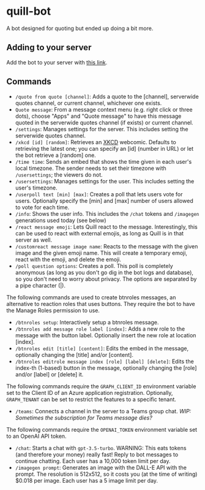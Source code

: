 # quill-bot
A bot designed for quoting but ended up doing a bit more.

## Adding to your server
Add the bot to your server with [this link](https://discord.com/api/oauth2/authorize?client_id=1096665287597768704&permissions=276220415040&scope=applications.commands%20bot).

## Commands
- `/quote from quote [channel]`: Adds a quote to the \[channel\], serverwide quotes channel, or current channel, whichever one exists.
- `Quote message`: From a message context menu (e.g. right click or three dots), choose "Apps" and "Quote message" to have this message quoted in the serverwide quotes channel (if exists) or current channel.
- `/settings`: Manages settings for the server. This includes setting the serverwide quotes channel.
- `/xkcd [id] [random]`: Retrieves an [XKCD](https://xkcd.com) webcomic. Defaults to retrieving the latest one; you can specify an \[id\] (number in URL) or let the bot retrieve a \[random\] one.
- `/time time`: Sends an embed that shows the time given in each user's local timezone. The sender needs to set their timezone with `/usersettings`; the viewers do not.
- `/usersettings`: Manages settings for the user. This includes setting the user's timezone.
- `/userpoll text [min] [max]`: Creates a poll that lets users vote for users. Optionally specify the \[min\] and \[max\] number of users allowed to vote for each time.
- `/info`: Shows the user info. This includes the `/chat` tokens and `/imagegen` generations used today (see below)
- `/react message emoji`: Lets Quill react to the message. Interestingly, this can be used to react with external emojis, as long as Quill is in that server as well.
- `/customreact message image name`: Reacts to the message with the given image and the given emoji name. This will create a temporary emoji, react with the emoji, and delete the emoji.
- `/poll question options`: Creates a poll. This poll is completely anonymous (as long as you don't go dig in the bot logs and database), so you don't need to worry about privacy. The options are separated by a pipe character (|).

The following commands are used to create btnroles messages, an alternative to reaction roles that uses buttons. They require the bot to have the Manage Roles permission to use.
- `/btnroles setup`: Interactively setup a btnroles message.
- `/btnroles add message role label [index]`: Adds a new role to the message with the button label. Optionally insert the new role at location \[index\].
- `/btnroles edit [title] [content]`: Edits the embed in the message, optionally changing the \[title\] and/or \[content\].
- `/btnroles editrole message index [role] [label] [delete]`: Edits the index-th (1-based) button in the message, optionally changing the \[role\] and/or \[label\] or \[delete\] it.

The following commands require the `GRAPH_CLIENT_ID` environment variable set to the Client ID of an Azure application registration. Optionally, `GRAPH_TENANT` can be set to restrict the features to a specific tenant.
- `/teams`: Connects a channel in the server to a Teams group chat. *WIP: Sometimes the subscription for Teams message dies?*

The following commands require the `OPENAI_TOKEN` environment variable set to an OpenAI API token.
- `/chat`: Starts a chat with `gpt-3.5-turbo`. WARNING: This eats tokens (and therefore your money) really fast! Reply to bot messages to continue chatting. Each user has a 10,000 token limit per day.
- `/imagegen prompt`: Generates an image with the DALL-E API with the prompt. The resolution is 512x512, so it costs you (at the time of writing) $0.018 per image. Each user has a 5 image limit per day.
